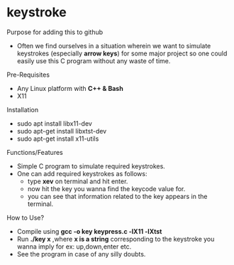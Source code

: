 # keystroke

Purpose for adding this to github
  - Often we find ourselves in a situation wherein we want to simulate keystrokes (especially **arrow keys**) for some major project so one could easily use this C program without any waste of time.
  
Pre-Requisites
  - Any Linux platform with **C++ & Bash**
  - X11
  
Installation
  - sudo apt install libx11-dev
  - sudo apt-get install libxtst-dev
  - sudo apt-get install x11-utils

Functions/Features
  
  - Simple C program to simulate required keystrokes.
  - One can add required keystrokes as follows:
      - type **xev** on terminal and hit enter.
      - now hit the key you wanna find the keycode value for.
      - you can see that information related to the key appears in the terminal.
      

How to Use?
  - Compile using      **gcc -o key keypress.c -lX11 -lXtst**
  - Run **./key x**   ,where **x is a string** corresponding to the keystroke you wanna imply for ex: up,down,enter etc.
  - See the program in case of any silly doubts.
